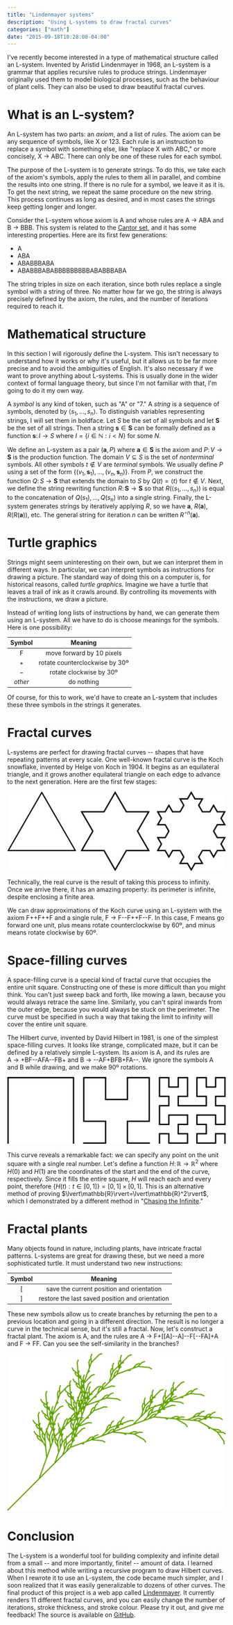 ```yaml
---
title: "Lindenmayer systems"
description: "Using L-systems to draw fractal curves"
categories: ["math"]
date: "2015-09-18T10:28:00-04:00"
---
```


I've recently become interested in a type of mathematical structure called an L-system. Invented by Aristid Lindenmayer in 1968, an L-system is a grammar that applies recursive rules to produce strings. Lindenmayer originally used them to model biological processes, such as the behaviour of plant cells. They can also be used to draw beautiful fractal curves.

<!--more-->

# What is an L-system?

An L-system has two parts: an _axiom_, and a list of _rules_. The axiom can be any sequence of symbols, like X or 123. Each rule is an instruction to replace a symbol with something else, like "replace X with ABC," or more concisely, X&nbsp;$\to$&nbsp;ABC. There can only be one of these rules for each symbol.

The purpose of the L-system is to generate strings. To do this, we take each of the axiom's symbols, apply the rules to them all in parallel, and combine the results into one string. If there is no rule for a symbol, we leave it as it is. To get the next string, we repeat the same procedure on the new string. This process continues as long as desired, and in most cases the strings keep getting longer and longer.

Consider the L-system whose axiom is A and whose rules are A&nbsp;$\to$&nbsp;ABA and B&nbsp;$\to$&nbsp;BBB. This system is related to the [Cantor set][cs], and it has some interesting properties. Here are its first few generations:

- A
- ABA
- ABABBBABA
- ABABBBABABBBBBBBBBABABBBABA

The string triples in size on each iteration, since both rules replace a single symbol with a string of three. No matter how far we go, the string is always precisely defined by the axiom, the rules, and the number of iterations required to reach it.

# Mathematical structure

In this section I will rigorously define the L-system. This isn't necessary to understand how it works or why it's useful, but it allows us to be far more precise and to avoid the ambiguities of English. It's also necessary if we want to prove anything about L-systems. This is usually done in the wider context of formal language theory, but since I'm not familiar with that, I'm going to do it my own way.

A _symbol_ is any kind of token, such as "A" or "7." A _string_ is a sequence of symbols, denoted by $\langle s_1, \dots, s_n\rangle$. To distinguish variables representing strings, I will set them in boldface. Let $S$ be the set of all symbols and let $\mathbf{S}$ be the set of all strings. Then a string $\mathbf{s}\in\mathbf{S}$ can be formally defined as a function $\mathbf{s}\colon I\to S$ where $I=\{i\in\mathbb{N}:i<N\}$ for some $N$.

We define an L-system as a pair $(\mathbf{a}, P)$ where $\mathbf{a}\in\mathbf{S}$ is the axiom and $P\colon V\to\mathbf{S}$ is the production function. The domain $V\subseteq S$ is the set of _nonterminal_ symbols. All other symbols $t\notin V$ are _terminal_ symbols. We usually define $P$ using a set of the form $\{(v_1,\mathbf{s}_1),\dots,(v_n,\mathbf{s}_n)\}$. From $P$, we construct the function $Q\colon S\to\mathbf{S}$ that extends the domain to $S$ by $Q(t)=\langle t \rangle$ for $t\notin V$. Next, we define the string rewriting function $R\colon\mathbf{S}\to\mathbf{S}$ so that $R(\langle s_1, \dots, s_n\rangle)$ is equal to the concatenation of $Q(s_1),\dots,Q(s_n)$ into a single string. Finally, the L-system generates strings by iteratively applying $R$, so we have $\mathbf{a}$, $R(\mathbf{a})$, $R(R(\mathbf{a}))$, etc. The general string for iteration $n$ can be written $R^{\circ n}(\mathbf{a})$.

# Turtle graphics

Strings might seem uninteresting on their own, but we can interpret them in different ways. In particular, we can interpret symbols as instructions for drawing a picture. The standard way of doing this on a computer is, for historical reasons, called _turtle graphics_. Imagine we have a turtle that leaves a trail of ink as it crawls around. By controlling its movements with the instructions, we draw a picture.

Instead of writing long lists of instructions by hand, we can generate them using an L-system. All we have to do is choose meanings for the symbols. Here is one possibility:

| Symbol | Meaning |
|:------:|:-------:|
| F | move forward by 10 pixels |
| + | rotate counterclockwise by 30º |
| − | rotate clockwise by 30º |
| _other_ | do nothing |

Of course, for this to work, we'd have to create an L-system that includes these three symbols in the strings it generates.

# Fractal curves

L-systems are perfect for drawing fractal curves -- shapes that have repeating patterns at every scale. One well-known fractal curve is the Koch snowflake, invented by Helge von Koch in 1904. It begins as an equilateral triangle, and it grows another equilateral triangle on each edge to advance to the next generation. Here are the first few stages:

![First three generations of the Koch snowflake](../assets/svg/koch.svg)

Technically, the real curve is the result of taking this process to infinity. Once we arrive there, it has an amazing property: its perimeter is infinite, despite enclosing a finite area.

We can draw approximations of the Koch curve using an L-system with the axiom F++F++F and a single rule, F&nbsp;$\to$&nbsp;F--F++F--F. In this case, F means go forward one unit, plus means rotate counterclockwise by 60º, and minus means rotate clockwise by 60º.

# Space-filling curves

A space-filling curve is a special kind of fractal curve that occupies the entire unit square. Constructing one of these is more difficult than you might think. You can't just sweep back and forth, like mowing a lawn, because you would always retrace the same line. Similarly, you can't spiral inwards from the outer edge, because you would always be stuck on the perimeter. The curve must be specified in such a way that taking the limit to infinity will cover the entire unit square.

The Hilbert curve, invented by David Hilbert in 1981, is one of the simplest space-filling curves. It looks like strange, complicated maze, but it can be defined by a relatively simple L-system. Its axiom is A, and its rules are A&nbsp;$\to$&nbsp;+BF--AFA--FB+ and B&nbsp;$\to$&nbsp;--AF+BFB+FA--. We ignore the symbols A and B while drawing, and we make 90º rotations.

![First three generations of the Hilbert curve](../assets/svg/hilbert.svg)

This curve reveals a remarkable fact: we can specify any point on the unit square with a single real number. Let's define a function $H\colon\mathbb{R}\to\mathbb{R}^2$ where $H(0)$ and $H(1)$ are the coordinates of the start and the end of the curve, respectively. Since it fills the entire square, $H$ will reach each and every point, therefore $\{H(t):t\in[0,1]\}=[0,1]\times [0,1]$. This is an alternative method of proving $\lvert\mathbb{R}\rvert=\lvert\mathbb{R}^2\rvert\$, which I demonstrated by a different method in "[Chasing the Infinite][cti]."

# Fractal plants

Many objects found in nature, including plants, have intricate fractal patterns. L-systems are great for drawing these, but we need a more sophisticated turtle. It must understand two new instructions:

| Symbol | Meaning |
|:------:|:-------:|
| [ | save the current position and orientation |
| ] | restore the last saved position and orientation |

These new symbols allow us to create branches by returning the pen to a previous location and going in a different direction. The result is no longer a curve in the technical sense, but it's still a fractal. Now, let's construct a fractal plant. The axiom is A, and the rules are A&nbsp;$\to$&nbsp;F+[[A]--A]--F[--FA]+A and F&nbsp;$\to$&nbsp;FF. Can you see the self-similarity in the branches?

![Fourth generation of the fractal plant](../assets/svg/plant.svg)

# Conclusion

The L-system is a wonderful tool for building complexity and infinite detail from a small -- and more importantly, finite! -- amount of data. I learned about this method while writing a recursive program to draw Hilbert curves. When I rewrote it to use an L-system, the code became much simpler, and I soon realized that it was easily generalizable to dozens of other curves. The final product of this project is a web app called [Lindenmayer][lin]. It currently renders 11 different fractal curves, and you can easily change the number of iterations, stroke thickness, and stroke colour. Please try it out, and give me feedback! The source is available on [GitHub][gh].

[aristid]: https://en.wikipedia.org/wiki/Aristid_Lindenmayer
[cs]: https://en.wikipedia.org/wiki/Cantor_set
[cti]: /blog/post/chasing-the-infinite/#higher-dimensions
[lin]: http://lindenmayer.mitchellkember.com
[gh]: https://github.com/mk12/lindenmayer
